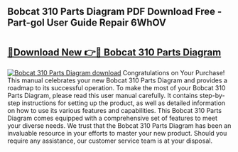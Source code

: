 ## Bobcat 310 Parts Diagram PDF Download Free - Part-gol User Guide Repair 6WhOV

# <h2><a href="http://dflwir.blite.top/?on=Bobcat+310+Parts+Diagram">🔗Download New 👉🔴 Bobcat 310 Parts Diagram</a></h2>

[![Bobcat 310 Parts Diagram download](https://i.imgur.com/lujVjoI.png)](http://dflwir.blite.top/?on=Bobcat+310+Parts+Diagram)
Congratulations on Your Purchase! This manual celebrates your new Bobcat 310 Parts Diagram and provides a roadmap to its successful operation. To make the most of your Bobcat 310 Parts Diagram, please read this user manual carefully. It contains step-by-step instructions for setting up the product, as well as detailed information on how to use its various features and capabilities. This Bobcat 310 Parts Diagram comes equipped with a comprehensive set of features to meet your diverse needs. We trust that the Bobcat 310 Parts Diagram has been an invaluable resource in your efforts to master your new product. Should you require any assistance, our customer service team is at your disposal.
